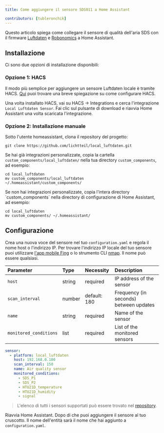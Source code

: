 ```yaml
---
title: Come aggiungere il sensore SDS011 a Home Assistant

contributors: [tubleronchik]
---
```


Questo articolo spiega come collegare il sensore di qualità dell'aria SDS con il firmware [Luftdaten](https://github.com/opendata-stuttgart/sensors-software) e [Robonomics](https://github.com/airalab/sensors-software) a Home Assistant.

## Installazione 
Ci sono due opzioni di installazione disponibili:

### Opzione 1: HACS

Il modo più semplice per aggiungere un sensore Luftdaten locale è tramite HACS. [Qui](https://hacs.xyz/docs/setup/download/) puoi trovare una breve spiegazione su come configurare HACS.

Una volta installato HACS, vai su HACS -> Integrations e cerca l'integrazione `Local Luftdaten Sensor`. Fai clic sul pulsante di download e riavvia Home Assistant una volta scaricata l'integrazione.
<robo-wiki-picture src="sds-hacs.png"/>

### Opzione 2: Installazione manuale

Sotto l'utente homeassistant, clona il repository del progetto:

<code-helper copy>

  ```shell
  git clone https://github.com/lichtteil/local_luftdaten.git
  ```
</code-helper>

Se hai già integrazioni personalizzate, copia la cartella `custom_components/local_luftdaten/` nella tua directory `custom_components`, ad esempio:

<code-helper copy>

  ```
  cd local_luftdaten
  mv custom_components/local_luftdaten ~/.homeassistant/custom_components/
  ```
</code-helper>
Se non hai integrazioni personalizzate, copia l'intera directory `custom_components` nella directory di configurazione di Home Assistant, ad esempio:

<code-helper copy>

  ```
  cd local_luftdaten
  mv custom_components/ ~/.homeassistant/
  ```
</code-helper>

## Configurazione

Crea una nuova voce del sensore nel tuo `configuration.yaml` e regola il nome host o l'indirizzo IP. Per trovare l'indirizzo IP locale del tuo sensore puoi utilizzare [l'app mobile Fing](https://www.fing.com/products) o lo strumento CLI [nmap](https://vitux.com/find-devices-connected-to-your-network-with-nmap/). Il nome può essere qualsiasi.

|Parameter              |Type    | Necessity    | Description
|:----------------------|:-------|:------------ |:------------
|`host`                 | string | required     | IP address of the sensor
|`scan_interval`        | number | default: 180 | Frequency (in seconds) between updates
|`name`                 | string | required     | Name of the sensor
|`monitored_conditions` | list   | required     | List of the monitored sensors

<code-helper copy>

  ```yaml
  sensor:
    - platform: local_luftdaten
      host: 192.168.0.100
      scan_interval: 150
      name: Air quality sensor
      monitored_conditions:
        - SDS_P1
        - SDS_P2
        - HTU21D_temperature
        - HTU21D_humidity
        - signal
  ```
</code-helper>

> L'elenco di tutti i sensori supportati può essere trovato nel [repository](https://github.com/lichtteil/local_luftdaten).

Riavvia Home Assistant.
Dopo di che puoi aggiungere il sensore al tuo cruscotto. Il nome dell'entità sarà il nome che hai aggiunto a `configuration.yaml`.
<robo-wiki-picture src="sds-configuration-card.png"/>